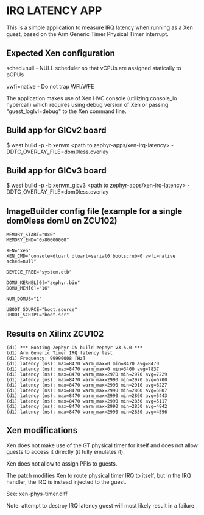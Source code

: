 # IRQ LATENCY APP

This is a simple application to measure IRQ latency when running as a Xen guest,
based on the Arm Generic Timer Physical Timer interrupt.

## Expected Xen configuration

sched=null - NULL scheduler so that vCPUs are assigned statically to pCPUs

vwfi=native - Do not trap WFI/WFE

The application makes use of Xen HVC console (utilizing console_io hypercall)
which requires using debug version of Xen or passing "guest_loglvl=debug" to
the Xen command line.

## Build app for GICv2 board
$ west build -p -b xenvm <path to zephyr-apps/xen-irq-latency> -DDTC_OVERLAY_FILE=dom0less.overlay

## Build app for GICv3 board
$ west build -p -b xenvm_gicv3 <path to zephyr-apps/xen-irq-latency> -DDTC_OVERLAY_FILE=dom0less.overlay

## ImageBuilder config file (example for a single dom0less domU on ZCU102)

```
MEMORY_START="0x0"
MEMORY_END="0x80000000"

XEN="xen"
XEN_CMD="console=dtuart dtuart=serial0 bootscrub=0 vwfi=native sched=null"

DEVICE_TREE="system.dtb"

DOMU_KERNEL[0]="zephyr.bin"
DOMU_MEM[0]="16"

NUM_DOMUS="1"

UBOOT_SOURCE="boot.source"
UBOOT_SCRIPT="boot.scr"
```

## Results on Xilinx ZCU102

```
(d1) *** Booting Zephyr OS build zephyr-v3.5.0 ***
(d1) Arm Generic Timer IRQ latency test
(d1) Frequency: 99990008 [Hz]
(d1) latency (ns): max=8470 warm_max=0 min=8470 avg=8470
(d1) latency (ns): max=8470 warm_max=0 min=3400 avg=7837
(d1) latency (ns): max=8470 warm_max=2970 min=2970 avg=7229
(d1) latency (ns): max=8470 warm_max=2990 min=2970 avg=6700
(d1) latency (ns): max=8470 warm_max=2990 min=2910 avg=6227
(d1) latency (ns): max=8470 warm_max=2990 min=2860 avg=5807
(d1) latency (ns): max=8470 warm_max=2990 min=2860 avg=5443
(d1) latency (ns): max=8470 warm_max=2990 min=2830 avg=5117
(d1) latency (ns): max=8470 warm_max=2990 min=2830 avg=4842
(d1) latency (ns): max=8470 warm_max=2990 min=2830 avg=4596
```

## Xen modifications

Xen does not make use of the GT physical timer for itself and does not allow
guests to access it directly (it fully emulates it).

Xen does not allow to assign PPIs to guests.

The patch modifies Xen to route physical timer IRQ to itself, but in the IRQ
handler, the IRQ is instead injected to the guest.

See: xen-phys-timer.diff

Note: attempt to destroy IRQ latency guest will most likely result in a failure
